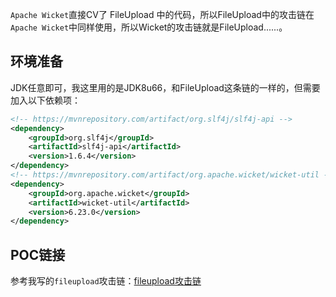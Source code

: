 `Apache Wicket`直接CV了 FileUpload 中的代码，所以FileUpload中的攻击链在`Apache Wicket`中同样使用，所以Wicket的攻击链就是FileUpload......。

## 环境准备

JDK任意即可，我这里用的是JDK8u66，和FileUpload这条链的一样的，但需要加入以下依赖项：

```xml
<!-- https://mvnrepository.com/artifact/org.slf4j/slf4j-api -->
<dependency>
    <groupId>org.slf4j</groupId>
    <artifactId>slf4j-api</artifactId>
    <version>1.6.4</version>
</dependency>
<!-- https://mvnrepository.com/artifact/org.apache.wicket/wicket-util -->
<dependency>
    <groupId>org.apache.wicket</groupId>
    <artifactId>wicket-util</artifactId>
    <version>6.23.0</version>
</dependency>
```

## POC链接

参考我写的`fileupload`攻击链：[fileupload攻击链](../FileUpload/main.md)